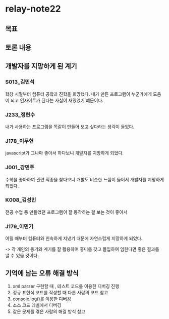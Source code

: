 # relay-note22

## 목표


## 토론 내용

## 개발자를 지망하게 된 계기

### S013_김민석
학창 시절부터 컴퓨터 공학과 진학을 희망했다. 내가 만든 프로그램이 누군가에게 도움이 되고 인사이트가 된다는 사실이 재밌었기 떄문이다.

### J233_정현수
내가 사용하는 프로그램을 똑같이 만들어 보고 싶다라는 생각이 들었다. 

### J178_이무현
javascript가 그나마 좋아서 하다보니 개발자를 지망하게 되었다. 

### J001_강민주
수학을 좋아하여 관련 직종을 찾다보니 개발도 비슷한 느낌이 들어서 개발자를 지망하게 되었다.

### K008_김성민
전공 수업 중 만들었던 프로그램이 잘 동작하는 걸 보는 것이 좋아서

### J179_이민기
어릴 때부터 컴퓨터와 친숙하게 지냈기 때문에 자연스럽게 지망하게 되었다. 


-> 각 개인의 동기와 계기를 잘 활용하여 흥미를 갖고 몰입하여 임한다면 좋은 결과를 낼 수 있을 것이다. 

## 기억에 남는 오류 해결 방식
1. xml parser 구현할 때 , 테스트 코드를 이용한 디버깅 진행
2. 정규 표현식 코드를 작성할 때 다른 사람의 코드 참고
3. console.log()를 이용한 디버깅
4. 소스 코드 레벨에서 디버깅
5. 같은 문제를 겪은 사람의 해결 방식 참고


 


